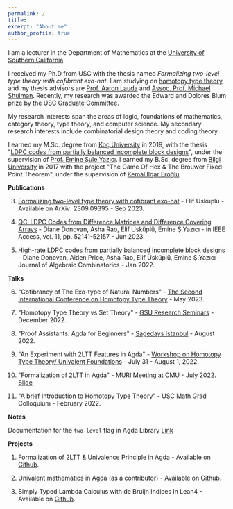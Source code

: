 ```yaml
---
permalink: /
title: 
excerpt: "About me"
author_profile: true
---
```


I am a lecturer in the Department of Mathematics at the [University of Southern California](https://dornsife.usc.edu/mathematics/). 

I received my Ph.D from USC with the thesis named _Formalizing two-level type theory with cofibrant exo-nat_. I am studying on [homotopy type theory](https://ncatlab.org/nlab/show/homotopy+type+theory), and my thesis advisors are [Prof. Aaron Lauda](https://sites.google.com/view/lauda-home/home) and [Assoc. Prof. Michael Shulman](https://home.sandiego.edu/~shulman/). Recently, my research was awarded the Edward and Dolores Blum prize by the USC Graduate Committee.

My research interests span the areas of logic, foundations of mathematics, category theory, type theory, and computer science. My secondary research interests include combinatorial design theory and coding theory.

I earned my M.Sc. degree from [Koç University](https://science.ku.edu.tr/en/departments/mathematics/about/) in 2019, with the thesis "[LDPC codes from partially balanced incomplete block designs](https://tez.yok.gov.tr/UlusalTezMerkezi/TezGoster?key=npGs9H39x7G6401x51yqpNXM5uk3K2hJLEjxTCkRKdmxpBXGIA-yZyLf6Ca4yhy6)", under the supervision of [Prof. Emine Şule Yazıcı](http://home.ku.edu.tr/~eyazici/). I earned my B.Sc. degree from [Bilgi University](https://www.bilgi.edu.tr/en/academic/faculty-of-engineering-and-natural-sciences/mathematics/) in 2017 with the project "The Game Of Hex & The Brouwer Fixed Point Theorem", under the supervision of [Kemal Ilgar Eroğlu](https://www.bilgi.edu.tr/en/academic/staff/kemal-ilgar-eroglu/). 


**Publications**

3) [Formalizing two-level type theory with cofibrant exo-nat](https://arxiv.org/abs/2309.09395) - Elif Uskuplu - Available on ArXiv: 2309.09395 - Sep 2023. 

2) [QC-LDPC Codes from Difference Matrices and Difference Covering Arrays](https://ieeexplore.ieee.org/document/10131907) - Diane Donovan, Asha Rao, Elif Üsküplü, Emine Ş.Yazıcı - in IEEE Access, vol. 11, pp. 52141-52157 - Jun 2023.

1) [High-rate LDPC codes from partially balanced incomplete block designs](https://link.springer.com/article/10.1007/s10801-021-01111-0) - Diane Donovan, Aiden Price, Asha Rao, Elif Üsküplü, Emine Ş.Yazıcı - Journal of Algebraic Combinatorics - Jan 2022.


**Talks**

6) "Cofibrancy of The Exo-type of Natural Numbers" - [The Second International Conference on Homotopy Type Theory](https://hott.github.io/HoTT-2023//) - May 2023.

5) "Homotopy Type Theory vs Set Theory" - [GSU Research Seminars](http://math.gsu.edu.tr/seminar.html) - December 2022.

4) "Proof Assistants: Agda for Beginners" - [Sagedays Istanbul](https://wiki.sagemath.org/days113) - August 2022.

3) "An Experiment with 2LTT Features in Agda" - [Workshop on Homotopy Type Theory/ Univalent Foundations](https://hott-uf.github.io/2022/) - July 31 - August 1, 2022.

2) "Formalization of 2LTT in Agda" - MURI Meeting at CMU - July 2022. [Slide](https://elifuskuplu.github.io/files/elif-2ltt.pdf)  

1) "A brief Introduction to Homotopy Type Theory" - USC Math Grad Colloquium - February 2022. 


**Notes**

Documentation for the `two-level` flag in Agda Library [Link](https://agda.readthedocs.io/en/latest/language/two-level.html)

**Projects**

1) Formalization of 2LTT & Univalence Principle in Agda - Available on [Github](https://github.com/ElifUskuplu/2LTT-Agda).
 
2) Univalent mathematics in Agda (as a contributor) - Available on [Github](https://github.com/UniMath/agda-unimath).

3) Simply Typed Lambda Calculus with de Bruijn Indices in Lean4 - Available on [Github](https://github.com/ElifUskuplu/Stlc_deBruijn).
